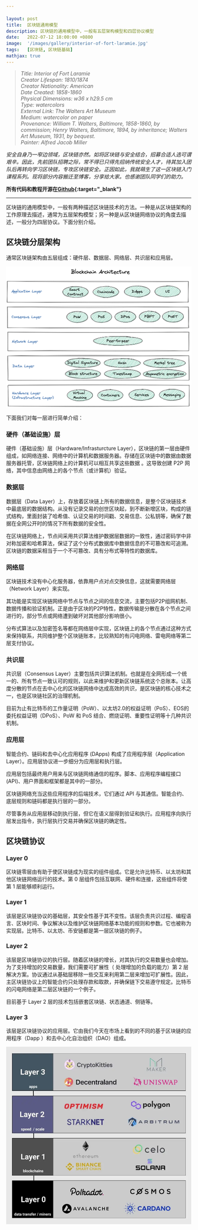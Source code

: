 ```yaml
---

layout: post
title:  区块链通用模型
description: 区块链的通用模型中，一般有五层架构模型和四层协议模型
date:   2022-07-12 18:00:00 +0800
image:  '/images/gallery/interior-of-fort-laramie.jpg'
tags:   [区块链, 区块链基础]
mathjax: true
---
```


> <cite>Title: Interior of Fort Laramie  
Creator Lifespan: 1810/1874  
Creator Nationality: American  
Date Created: 1858-1860  
Physical Dimensions: w36 x h29.5 cm  
Type: watercolors  
External Link: The Walters Art Museum  
Medium: watercolor on paper  
Provenance: William T. Walters, Baltimore, 1858-1860, by commission; Henry Walters, Baltimore, 1894, by inheritance; Walters Art Museum, 1931, by bequest.  
Painter: Alfred Jacob Miller  </cite>  

<i>安全自身乃一窄边领域，区块链亦然。如将区块链与安全结合，招募合适人选可谓艰辛。因此，先前团队招聘之际，常不得已只得先招纳传统安全人才，待其加入团队后再转向学习区块链，专攻区块链安全。正因如此，我就萌生了这一区块链入门课程系列。现将部分内容搬迁至博客，分享给大家。也感谢团队同学们的助力。</i>

**所有代码和教程开源在[Github](https://github.com/BryceWai/Web3-Security){:target="_blank"}**

---

区块链的通用模型中，一般有两种描述区块链技术的方法。一种是从区块链架构的工作原理去描述，通常为五层架构模型；另一种是从区块链网络协议的角度去描述，一般分为四层协议。下面分别介绍。

## **区块链分层架构**

通常区块链架构由五层组成：硬件层、数据层、网络层、共识层和应用层。

![Untitled](/images/posts/blockchain_sec/basic_10.png)

下面我们对每一层进行简单介绍：

### 硬件（基础设施）层

硬件（基础设施）层（Hardware/Infrasturcture Layer），区块链的第一层由硬件组成，如网络连接、网络中的计算机和数据服务器。存储在区块链中的数据由数据服务器托管，区块链网络上的计算机可以相互共享这些数据 。这导致创建 P2P 网络，其中信息由网络上的各个节点（或计算机）验证。

### 数据层

数据层（Data Layer）上，存放着区块链上所有的数据信息，是整个区块链技术中最底层的数据结构。从没有记录交易的创世区块起，到不断新增区块，构成的链式结构，里面封装了哈希值、认证交易的时间戳、交易信息、公私钥等，确保了数据在全网公开时的情况下所有数据的安全性。

在区块链网络上，节点间采用共识算法维护数据层数据的一致性，通过密码学中非对称加密和哈希算法，保证了这个分布式数据库中数据信息的不可篡改和可追溯。区块链的数据采相当于一个不可篡改、具有分布式等特性的数据库。

### 网络层

区块链技术没有中心化服务器，依靠用户点对点交换信息，这就需要网络层（Network Layer）来实现。

其功能是实现区块链网络中节点与节点之间的信息交流，主要包括P2P组网机制、数据传播和验证机制。正是由于区块的P2P特性，数据传输是分散在各个节点之间进行的，部分节点或网络遭到破坏对其他部分影响很小。

分布式算法以及加密签名等都在网络层中实现，区块链上的各个节点通过这种方式来保持联系，共同维护整个区块链账本，比较熟知的有闪电网络、雷电网络等第二层支付协议。

### 共识层

共识层（Consensus Layer）主要包括共识算法机制。也就是在全网形成一个统一的、所有节点一致认可的规则，以此来维护和更新区块链系统这个总账本。让高度分散的节点在去中心化的区块链网络中达成高效的共识，是区块链的核心技术之一，也是区块链社区的治理机制。

目前为止有比特币的工作量证明（PoW）、以太坊2.0的权益证明（PoS）、EOS的委托权益证明（DPoS）、PoW 和 PoS 结合、燃烧证明、重要性证明等十几种共识机制。

### 应用层

智能合约、链码和去中心化应用程序 (DApps) 构成了应用程序层（Application Layer）。应用层协议进一步细分为应用层和执行层。

应用层包括最终用户用来与区块链网络通信的程序。脚本、应用程序编程接口 (API)、用户界面和框架都是其中的一部分。

区块链网络充当这些应用程序的后端技术，它们通过 API 与其通信。智能合约、底层规则和链码都是执行层的一部分。

尽管事务从应用层移动到执行层，但它在语义层得到验证和执行。应用程序向执行层发出指令，执行层执行交易并确保区块链的确定性。

## 区块链协议

### Layer 0

区块链零层由有助于使区块链成为现实的组件组成。它是允许比特币、以太坊和其他区块链网络运行的技术。第 0 层组件包括互联网、硬件和连接，这些组件将使第 1 层能够顺利运行。

### Layer 1

该层是区块链协议的基础层，其安全性基于其不变性。该层负责共识过程、编程语言、区块时间、争议解决以及维护区块链网络基本功能的规则和参数。它也被称为实现层。比特币、以太坊、币安链都是第一层区块链的例子。

### Layer 2

该层是区块链协议的执行层。随着区块链的增长，对其执行的交易数量也会增加。为了支持增加的交易数量，我们需要可扩展性（ 处理增加的负载的能力）第 2 层解决方案。协议通过从基础层移除一些交互来利用第二层来增加可扩展性。因此，主区块链协议上的智能合约只处理存款和取款，并确保链下交易遵守规定。比特币的闪电网络是第二层区块链的一个例子。

目前基于 Layer 2 层的技术包括嵌套区块链、状态通道、侧链等。

### Layer 3

该层是区块链协议的应用层。它由我们今天在市场上看到的不同的基于区块链的应用程序（Dapp ）和去中心化自治组织（DAO）组成。

![Untitled](/images/posts/blockchain_sec/basic_11.png)
